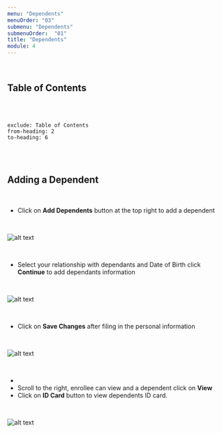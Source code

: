 ```yaml
---
menu: "Dependents"
menuOrder: "03"
submenu: "Dependents"
submenuOrder:  "01"
title: "Dependents"
module: 4
---
```


<br />

## Table of Contents

<br />
<br />

```toc
exclude: Table of Contents
from-heading: 2
to-heading: 6
```

<br />
<br />


## Adding a Dependent
<br />

* Click on **Add Dependents** button at the top right to add a dependent


<br />

  ![alt text](/images/AddDependentsBtn.png "Title")

<br />

* Select your relationship with dependants and Date of Birth click **Continue** to add dependants information

<br />

  ![alt text](/images/dependentsContinueBtn.png "Title")

<br />

* Click on **Save Changes** after filing in the personal information
<br />

  ![alt text](/images/continueModal.png "Title")

<br />

* 
* Scroll to the right, enrollee can view and a dependent click on **View**
* Click on **ID Card** button to view dependents ID card.


<br />

  ![alt text](/images/enrollebtn.png "Title")

<br />


<!-- * Click on **Delete** button to Delete  a benefit configuration


<br /> -->

  <!-- ![alt text](/images/DeleteBenefitConfiguration.png "Title")

<br />

* Enter teacher's First Name
* Enter teacher's Surname
* Type teacher's password
* Confirm teacher's password
* Click on the **check box** to agree to terms and condition
* Click on **Sign Up** button to create teacher's account and direct you to teacher's dashboard

<br />
<br /> -->


